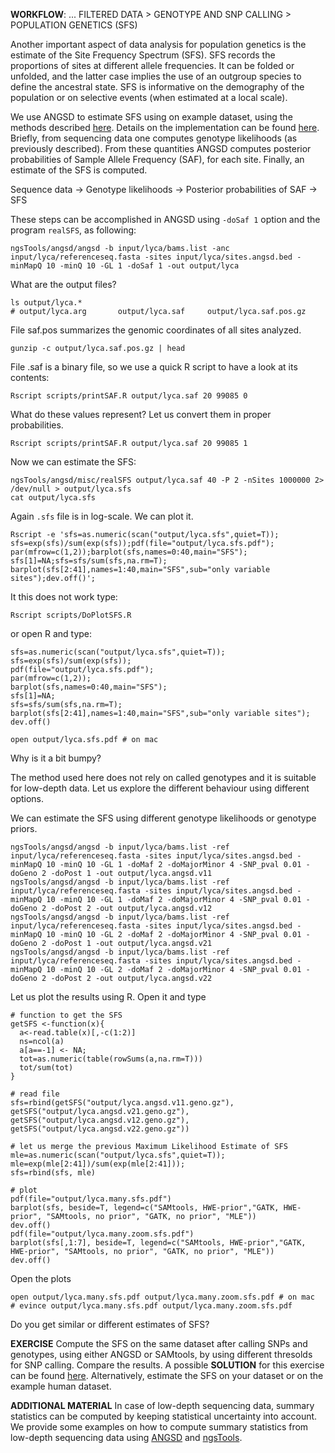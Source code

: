 
**WORKFLOW**:
... FILTERED DATA > GENOTYPE AND SNP CALLING > POPULATION GENETICS (SFS)

Another important aspect of data analysis for population genetics is the estimate of the Site Frequency Spectrum (SFS). SFS records the proportions of sites at different allele frequencies. It can be folded or unfolded, and the latter case implies the use of an outgroup species to define the ancestral state. SFS is informative on the demography of the population or on selective events (when estimated at a local scale).

We use ANGSD to estimate SFS using on example dataset, using the methods described [here](http://www.ncbi.nlm.nih.gov/pubmed/22911679).
Details on the implementation can be found [here](http://popgen.dk/angsd/index.php/SFS_Estimation).
Briefly, from sequencing data one computes genotype likelihoods (as previously described). 
From these quantities ANGSD computes posterior probabilities of Sample Allele Frequency (SAF), for each site. Finally, an estimate of the SFS is computed.

Sequence data -> Genotype likelihoods -> Posterior probabilities of SAF -> SFS

These steps can be accomplished in ANGSD using `-doSaf 1` option and the program `realSFS`, as following:
```
ngsTools/angsd/angsd -b input/lyca/bams.list -anc input/lyca/referenceseq.fasta -sites input/lyca/sites.angsd.bed -minMapQ 10 -minQ 10 -GL 1 -doSaf 1 -out output/lyca
```
What are the output files?
```
ls output/lyca.*
# output/lyca.arg		output/lyca.saf		output/lyca.saf.pos.gz
```

File saf.pos summarizes the genomic coordinates of all sites analyzed. 
```
gunzip -c output/lyca.saf.pos.gz | head
```
File .saf is a binary file, so we use a quick R script to have a look at its contents:
```
Rscript scripts/printSAF.R output/lyca.saf 20 99085 0
```

What do these values represent?
Let us convert them in proper probabilities.
```
Rscript scripts/printSAF.R output/lyca.saf 20 99085 1
```

Now we can estimate the SFS:
```
ngsTools/angsd/misc/realSFS output/lyca.saf 40 -P 2 -nSites 1000000 2> /dev/null > output/lyca.sfs 
cat output/lyca.sfs
```

Again `.sfs` file is in log-scale. We can plot it.
```
Rscript -e 'sfs=as.numeric(scan("output/lyca.sfs",quiet=T)); sfs=exp(sfs)/sum(exp(sfs));pdf(file="output/lyca.sfs.pdf"); par(mfrow=c(1,2));barplot(sfs,names=0:40,main="SFS"); sfs[1]=NA;sfs=sfs/sum(sfs,na.rm=T); barplot(sfs[2:41],names=1:40,main="SFS",sub="only variable sites");dev.off()';
```
It this does not work type:
```
Rscript scripts/DoPlotSFS.R
```
or open R and type:
```
sfs=as.numeric(scan("output/lyca.sfs",quiet=T));
sfs=exp(sfs)/sum(exp(sfs));
pdf(file="output/lyca.sfs.pdf");
par(mfrow=c(1,2));
barplot(sfs,names=0:40,main="SFS");
sfs[1]=NA;
sfs=sfs/sum(sfs,na.rm=T);
barplot(sfs[2:41],names=1:40,main="SFS",sub="only variable sites");
dev.off()
```

```
open output/lyca.sfs.pdf # on mac
```
Why is it a bit bumpy?

The method used here does not rely on called genotypes and it is suitable for low-depth data.
Let us explore the different behaviour using different options. 

We can estimate the SFS using different genotype likelihoods or genotype priors.

```
ngsTools/angsd/angsd -b input/lyca/bams.list -ref input/lyca/referenceseq.fasta -sites input/lyca/sites.angsd.bed -minMapQ 10 -minQ 10 -GL 1 -doMaf 2 -doMajorMinor 4 -SNP_pval 0.01 -doGeno 2 -doPost 1 -out output/lyca.angsd.v11
ngsTools/angsd/angsd -b input/lyca/bams.list -ref input/lyca/referenceseq.fasta -sites input/lyca/sites.angsd.bed -minMapQ 10 -minQ 10 -GL 1 -doMaf 2 -doMajorMinor 4 -SNP_pval 0.01 -doGeno 2 -doPost 2 -out output/lyca.angsd.v12
ngsTools/angsd/angsd -b input/lyca/bams.list -ref input/lyca/referenceseq.fasta -sites input/lyca/sites.angsd.bed -minMapQ 10 -minQ 10 -GL 2 -doMaf 2 -doMajorMinor 4 -SNP_pval 0.01 -doGeno 2 -doPost 1 -out output/lyca.angsd.v21
ngsTools/angsd/angsd -b input/lyca/bams.list -ref input/lyca/referenceseq.fasta -sites input/lyca/sites.angsd.bed -minMapQ 10 -minQ 10 -GL 2 -doMaf 2 -doMajorMinor 4 -SNP_pval 0.01 -doGeno 2 -doPost 2 -out output/lyca.angsd.v22
```

Let us plot the results using R. Open it and type
```
# function to get the SFS
getSFS <-function(x){
  a<-read.table(x)[,-c(1:2)]
  ns=ncol(a)
  a[a==-1] <- NA;
  tot=as.numeric(table(rowSums(a,na.rm=T)))
  tot/sum(tot)
}

# read file
sfs=rbind(getSFS("output/lyca.angsd.v11.geno.gz"), getSFS("output/lyca.angsd.v21.geno.gz"), getSFS("output/lyca.angsd.v12.geno.gz"), getSFS("output/lyca.angsd.v22.geno.gz"))

# let us merge the previous Maximum Likelihood Estimate of SFS
mle=as.numeric(scan("output/lyca.sfs",quiet=T));
mle=exp(mle[2:41])/sum(exp(mle[2:41]));
sfs=rbind(sfs, mle)

# plot
pdf(file="output/lyca.many.sfs.pdf")
barplot(sfs, beside=T, legend=c("SAMtools, HWE-prior","GATK, HWE-prior", "SAMtools, no prior", "GATK, no prior", "MLE"))
dev.off()
pdf(file="output/lyca.many.zoom.sfs.pdf")
barplot(sfs[,1:7], beside=T, legend=c("SAMtools, HWE-prior","GATK, HWE-prior", "SAMtools, no prior", "GATK, no prior", "MLE"))
dev.off()
```

Open the plots
```
open output/lyca.many.sfs.pdf output/lyca.many.zoom.sfs.pdf # on mac
# evince output/lyca.many.sfs.pdf output/lyca.many.zoom.sfs.pdf 
```
Do you get similar or different estimates of SFS?


**EXERCISE**
Compute the SFS on the same dataset after calling SNPs and genotypes, using either ANGSD or SAMtools, by using different thresolds for SNP calling.
Compare the results.
A possible **SOLUTION** for this exercise can be found [here](https://github.com/mfumagalli/EvoGen_course/tree/master/Files/solutions.txt).
Alternatively, estimate the SFS on your dataset or on the example human dataset.


**ADDITIONAL MATERIAL**
In case of low-depth sequencing data, summary statistics can be computed by keeping statistical uncertainty into account.
We provide some examples on how to compute summary statistics from low-depth sequencing data using [ANGSD](https://github.com/mfumagalli/EvoGen_course/tree/master/Files/lowcov.md) and [ngsTools](https://github.com/mfumagalli/ngsTools/blob/master/TUTORIAL.md).



